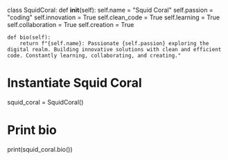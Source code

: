 class SquidCoral:
    def __init__(self):
        self.name = "Squid Coral"
        self.passion = "coding"
        self.innovation = True
        self.clean_code = True
        self.learning = True
        self.collaboration = True
        self.creation = True

    def bio(self):
        return f"{self.name}: Passionate {self.passion} exploring the digital realm. Building innovative solutions with clean and efficient code. Constantly learning, collaborating, and creating."

# Instantiate Squid Coral
squid_coral = SquidCoral()

# Print bio
print(squid_coral.bio())

